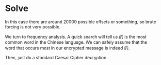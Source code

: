 # Solve

In this case there are around 20000 possible offsets or something, so brute forcing is not very possible.

We turn to frequency analysis. A quick search will tell us 的 is the most common word in the Chinese language. We can safely assume that the word that occurs most in our encrypted message is indeed 的.

Then, just do a standard Caesar Cipher decryption.
